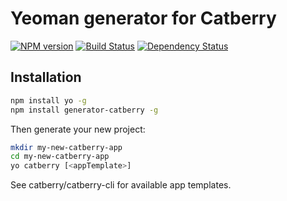 # Yeoman generator for Catberry

[![NPM version][npm-image]][npm-url]
[![Build Status][travis-image]][travis-url]
[![Dependency Status][daviddm-image]][daviddm-url]

## Installation

```bash
npm install yo -g
npm install generator-catberry -g
```

Then generate your new project:

```bash
mkdir my-new-catberry-app
cd my-new-catberry-app
yo catberry [<appTemplate>]
```

See catberry/catberry-cli for available app templates.

[npm-image]: https://badge.fury.io/js/generator-catberry.svg
[npm-url]: https://npmjs.org/package/generator-catberry
[travis-image]: https://travis-ci.org/ptz/generator-catberry.svg?branch=master
[travis-url]: https://travis-ci.org/ptz/generator-catberry
[daviddm-image]: https://david-dm.org/ptz/generator-catberry.svg?theme=shields.io
[daviddm-url]: https://david-dm.org/ptz/generator-catberry
